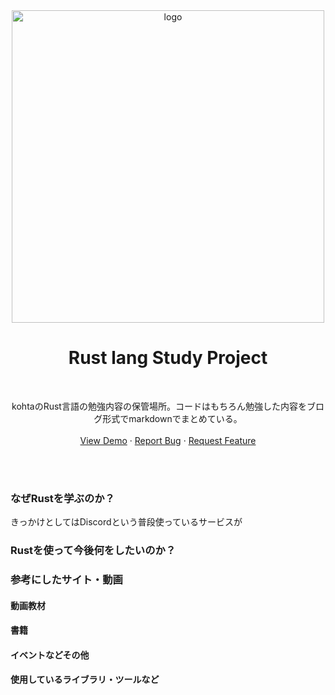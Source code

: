 <div align="center">
 <img alt="logo" width="500px" src="https://github.com/kohta9521/Rust_Backend_Study/assets/100065508/83745070-1014-41ed-80e9-402aaca5d9b7">
    <h1 align="center">Rust lang Study Project</h1>
    <br />
    <p align="center">
        kohtaのRust言語の勉強内容の保管場所。コードはもちろん勉強した内容をブログ形式でmarkdownでまとめている。
    <br />
    <br />
    <a href="https://github.com/kohta9521/Portfolio_Kohta">View Demo</a>
    ·
    <a href="https://github.com/kohta9521/Portfolio_Kohta/issues">Report Bug</a>
    ·
    <a href="https://github.com/kohta9521/Portfolio_Kohta/issues">Request Feature</a>
  </p>
</div>
    <br />
    <br />
<!-- TABLE OF CONTENTS -->
<!-- <details>
  <summary>勉強内容記事一覧</summary>
  <ol>
    <li>
      <a href="#about-the-project">変数</a>
    </li>
    <li>
      <a href="#getting-started">基本型</a>
      <ul>
        <li><a href="#prerequisites">int型</a></li>
        <li><a href="#installation">float型</a></li>
        <li><a href="#installation">uint, complex型</a></li>
        <li><a href="#installation">bool型</a></li>
        <li><a href="#installation">string型</a></li>
        <li><a href="#installation">byte型(uint8型)</a></li>
        <li><a href="#installation">配列型</a></li>
        <li><a href="#installation">配列とスライス</a></li>
        <li><a href="#installation">interface型</a></li>
        <li><a href="#installation">型変換</a></li>
      </ul>
    </li>
    <li><a href="#usage">定数</a></li>
    <li><a href="#roadmap">演算子</a></li>
    <li><a href="#contributing">関数</a></li>
    <li><a href="#license">制御構文</a></li>
    <li><a href="#contact">参照型</a></li>
    <li><a href="#acknowledgments">ポインタ型</a></li>
    <li><a href="#acknowledgments">構造体</a></li>
    <li><a href="#acknowledgments">interface</a></li>
    <li><a href="#acknowledgments">パブリックとプライベートと分割</a></li>
    <li><a href="#acknowledgments">テスト関連</a></li>
    <li><a href="#acknowledgments">Goツール</a></li>
    <li><a href="#acknowledgments">標準パッケージ</a></li>
    <li><a href="#acknowledgments">サードパーティーパッケージ</a></li>
    <li><a href="#acknowledgments">Todo App作成</a></li>
    <li><a href="#acknowledgments">平行処理入門1</a></li>
    <li><a href="#acknowledgments">平行処理入門2</a></li>
    <li><a href="#acknowledgments">平行処理入門3</a></li>
  </ol>
</details> -->


### なぜRustを学ぶのか？
きっかけとしてはDiscordという普段使っているサービスが

### Rustを使って今後何をしたいのか？

### 参考にしたサイト・動画
#### 動画教材
#### 書籍
#### イベントなどその他

#### 使用しているライブラリ・ツールなど
